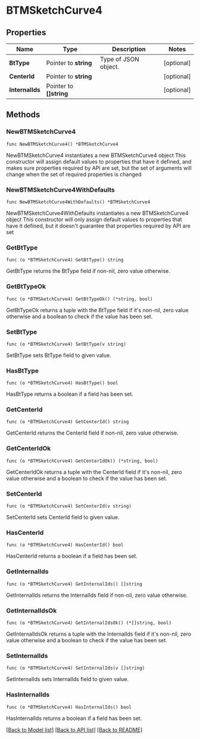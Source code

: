 # BTMSketchCurve4

## Properties

Name | Type | Description | Notes
------------ | ------------- | ------------- | -------------
**BtType** | Pointer to **string** | Type of JSON object. | [optional] 
**CenterId** | Pointer to **string** |  | [optional] 
**InternalIds** | Pointer to **[]string** |  | [optional] 

## Methods

### NewBTMSketchCurve4

`func NewBTMSketchCurve4() *BTMSketchCurve4`

NewBTMSketchCurve4 instantiates a new BTMSketchCurve4 object
This constructor will assign default values to properties that have it defined,
and makes sure properties required by API are set, but the set of arguments
will change when the set of required properties is changed

### NewBTMSketchCurve4WithDefaults

`func NewBTMSketchCurve4WithDefaults() *BTMSketchCurve4`

NewBTMSketchCurve4WithDefaults instantiates a new BTMSketchCurve4 object
This constructor will only assign default values to properties that have it defined,
but it doesn't guarantee that properties required by API are set

### GetBtType

`func (o *BTMSketchCurve4) GetBtType() string`

GetBtType returns the BtType field if non-nil, zero value otherwise.

### GetBtTypeOk

`func (o *BTMSketchCurve4) GetBtTypeOk() (*string, bool)`

GetBtTypeOk returns a tuple with the BtType field if it's non-nil, zero value otherwise
and a boolean to check if the value has been set.

### SetBtType

`func (o *BTMSketchCurve4) SetBtType(v string)`

SetBtType sets BtType field to given value.

### HasBtType

`func (o *BTMSketchCurve4) HasBtType() bool`

HasBtType returns a boolean if a field has been set.

### GetCenterId

`func (o *BTMSketchCurve4) GetCenterId() string`

GetCenterId returns the CenterId field if non-nil, zero value otherwise.

### GetCenterIdOk

`func (o *BTMSketchCurve4) GetCenterIdOk() (*string, bool)`

GetCenterIdOk returns a tuple with the CenterId field if it's non-nil, zero value otherwise
and a boolean to check if the value has been set.

### SetCenterId

`func (o *BTMSketchCurve4) SetCenterId(v string)`

SetCenterId sets CenterId field to given value.

### HasCenterId

`func (o *BTMSketchCurve4) HasCenterId() bool`

HasCenterId returns a boolean if a field has been set.

### GetInternalIds

`func (o *BTMSketchCurve4) GetInternalIds() []string`

GetInternalIds returns the InternalIds field if non-nil, zero value otherwise.

### GetInternalIdsOk

`func (o *BTMSketchCurve4) GetInternalIdsOk() (*[]string, bool)`

GetInternalIdsOk returns a tuple with the InternalIds field if it's non-nil, zero value otherwise
and a boolean to check if the value has been set.

### SetInternalIds

`func (o *BTMSketchCurve4) SetInternalIds(v []string)`

SetInternalIds sets InternalIds field to given value.

### HasInternalIds

`func (o *BTMSketchCurve4) HasInternalIds() bool`

HasInternalIds returns a boolean if a field has been set.


[[Back to Model list]](../README.md#documentation-for-models) [[Back to API list]](../README.md#documentation-for-api-endpoints) [[Back to README]](../README.md)


